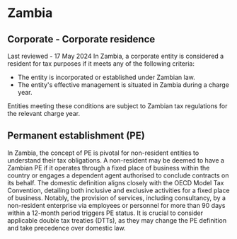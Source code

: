 # Zambia
## Corporate - Corporate residence
Last reviewed - 17 May 2024
In Zambia, a corporate entity is considered a resident for tax purposes if it meets any of the following criteria:
  * The entity is incorporated or established under Zambian law.
  * The entity's effective management is situated in Zambia during a charge year.


Entities meeting these conditions are subject to Zambian tax regulations for the relevant charge year.
## Permanent establishment (PE)
In Zambia, the concept of PE is pivotal for non-resident entities to understand their tax obligations. A non-resident may be deemed to have a Zambian PE if it operates through a fixed place of business within the country or engages a dependent agent authorised to conclude contracts on its behalf.
The domestic definition aligns closely with the OECD Model Tax Convention, detailing both inclusive and exclusive activities for a fixed place of business. Notably, the provision of services, including consultancy, by a non-resident enterprise via employees or personnel for more than 90 days within a 12-month period triggers PE status.
It is crucial to consider applicable double tax treaties (DTTs), as they may change the PE definition and take precedence over domestic law.
